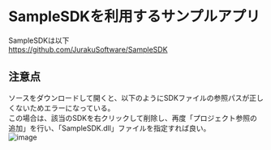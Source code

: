 # SampleSDKを利用するサンプルアプリ

SampleSDKは以下  
https://github.com/JurakuSoftware/SampleSDK

## 注意点
ソースをダウンロードして開くと、以下のようにSDKファイルの参照パスが正しくないためエラーになっている。  
この場合は、該当のSDKを右クリックして削除し、再度「プロジェクト参照の追加」を行い、「SampleSDK.dll」ファイルを指定すれば良い。  
![image](https://github.com/JurakuSoftware/UseSampleSDK/assets/55858517/e7f8f6ea-7ea5-48c6-b51d-64900dc5b82b)
